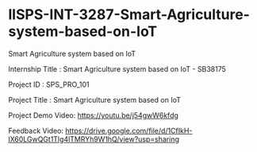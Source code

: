 # llSPS-INT-3287-Smart-Agriculture-system-based-on-IoT
Smart Agriculture system based on IoT


Internship Title : Smart Agriculture system based on IoT - SB38175

Project ID : SPS_PRO_101

Project Title : Smart Agriculture system based on IoT

Project Demo Video: https://youtu.be/j54gwW6kfdg

Feedback Video: https://drive.google.com/file/d/1CfIkH-lX60LGwQGt1Tlg4lTMRYh9W1hQ/view?usp=sharing

